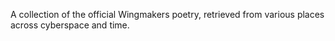 A collection of the official Wingmakers poetry, retrieved from various places across cyberspace and time.